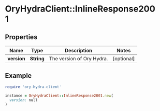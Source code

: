 # OryHydraClient::InlineResponse2001

## Properties

| Name | Type | Description | Notes |
| ---- | ---- | ----------- | ----- |
| **version** | **String** | The version of Ory Hydra. | [optional] |

## Example

```ruby
require 'ory-hydra-client'

instance = OryHydraClient::InlineResponse2001.new(
  version: null
)
```

